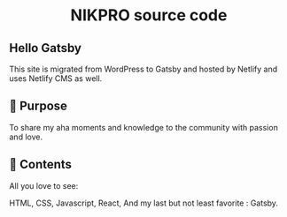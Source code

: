 <h1 align="center">
  NIKPRO source code
</h1>

## Hello Gatsby

This site is migrated from WordPress to Gatsby and hosted by Netlify and uses Netlify CMS as well.

## 🚀 Purpose

To share my aha moments and knowledge to the community with passion and love.

## 🧐 Contents

All you love to see:

HTML, CSS, Javascript, React, And my last but not least favorite : Gatsby.
